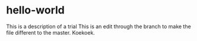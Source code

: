 # hello-world
This is a description of a trial
This is an edit through the branch to make the file different to the master.
Koekoek.
